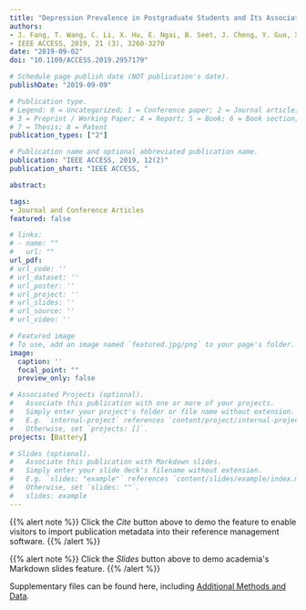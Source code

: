 ```yaml
---
title: "Depression Prevalence in Postgraduate Students and Its Association With Gait Abnormality"
authors:
- J. Fang, T. Wang, C. Li, X. Hu, E. Ngai, B. Seet, J. Cheng, Y. Guo, X. Jiang
- IEEE ACCESS, 2019, 21 (3), 3260-3270
date: "2019-09-02"
doi: "10.1109/ACCESS.2019.2957179"

# Schedule page publish date (NOT publication's date).
publishDate: "2019-09-09"

# Publication type.
# Legend: 0 = Uncategorized; 1 = Conference paper; 2 = Journal article;
# 3 = Preprint / Working Paper; 4 = Report; 5 = Book; 6 = Book section;
# 7 = Thesis; 8 = Patent
publication_types: ["2"]

# Publication name and optional abbreviated publication name.
publication: "IEEE ACCESS, 2019, 12(2)"
publication_short: "IEEE ACCESS, "

abstract: 

tags:
- Journal and Conference Articles
featured: false

# links:
# - name: ""
#   url: ""
url_pdf: 
# url_code: ''
# url_dataset: ''
# url_poster: ''
# url_project: ''
# url_slides: ''
# url_source: ''
# url_video: ''

# Featured image
# To use, add an image named `featured.jpg/png` to your page's folder. 
image:
  caption: ''
  focal_point: ""
  preview_only: false

# Associated Projects (optional).
#   Associate this publication with one or more of your projects.
#   Simply enter your project's folder or file name without extension.
#   E.g. `internal-project` references `content/project/internal-project/index.md`.
#   Otherwise, set `projects: []`.
projects: [Battery]

# Slides (optional).
#   Associate this publication with Markdown slides.
#   Simply enter your slide deck's filename without extension.
#   E.g. `slides: "example"` references `content/slides/example/index.md`.
#   Otherwise, set `slides: ""`.
#   slides: example
---
```


{{% alert note %}}
Click the *Cite* button above to demo the feature to enable visitors to import publication metadata into their reference management software.
{{% /alert %}}

{{% alert note %}}
Click the *Slides* button above to demo academia's Markdown slides feature.
{{% /alert %}}

Supplementary files can be found here, including [Additional Methods and Data](https://iopscience.iop.org/article/10.1149/2.0701904jes).
